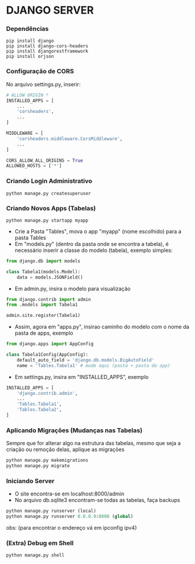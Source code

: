 # DJANGO SERVER
### Dependências
```
pip install django
pip install django-cors-headers
pip install djangorestframework
pip install orjson
```


### Configuração de CORS
No arquivo settings.py, inserir:
```python
# ALLOW ORIGIN *
INSTALLED_APPS = [
    ...
    'corsheaders',
    ...
]

MIDDLEWARE = [
    'corsheaders.middleware.CorsMiddleware',
    ...
]

CORS_ALLOW_ALL_ORIGINS = True
ALLOWED_HOSTS = ['*']
```

### Criando Login Administrativo
```
python manage.py createsuperuser
```

### Criando Novos Apps (Tabelas)
```
python manage.py startapp myapp
```
- Crie a Pasta "Tables", mova o app "myapp" (nome escolhido) para a pasta Tables
- Em "models.py" (dentro da pasta onde se encontra a tabela), é necessário inserir a classe do modelo (tabela), exemplo simples:
```python
from django.db import models

class Tabela1(models.Model):
    data = models.JSONField()
```

- Em admin.py, insira o modelo para visualização
```python
from django.contrib import admin
from .models import Tabela1

admin.site.register(Tabela1)
```

- Assim, agora em "apps.py", insirao caminho do modelo com o nome da pasta de apps, exemplo
```python
from django.apps import AppConfig

class Tabela1Config(AppConfig):
    default_auto_field = 'django.db.models.BigAutoField'
    name = 'Tables.Tabela1' # mude aqui (pasta + pasta do app)
```

- Em settings.py, insira em "INSTALLED_APPS", exemplo
```python
INSTALLED_APPS = [
    'django.contrib.admin',
    ...
    'Tables.Tabela1',
    'Tables.Tabela2',
]
```

### Aplicando Migrações (Mudanças nas Tabelas)
Sempre que for alterar algo na estrutura das tabelas, mesmo que seja a criação ou remoção delas, aplique as migrações
```python
python manage.py makemigrations
python manage.py migrate
```

### Iniciando Server
- O site encontra-se em localhost:8000/admin
- No arquivo db.sqlite3 encontram-se todas as tabelas, faça backups
```python
python manage.py runserver (local)
python manage.py runserver 0.0.0.0:8000 (global)
```
obs: (para encontrar o endereço vá em ipconfig ipv4)

### (Extra) Debug em Shell
```python
python manage.py shell
``` 

